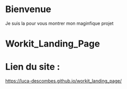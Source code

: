 # Bienvenue 

Je suis la pour vous montrer mon maginfique projet 

# Workit_Landing_Page

# Lien du site : 
https://luca-descombes.github.io/workit_landing_page/
